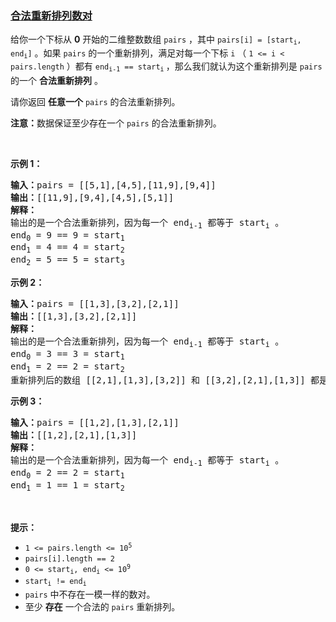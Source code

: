 ### [合法重新排列数对](https://leetcode-cn.com/problems/valid-arrangement-of-pairs)

<p>给你一个下标从 <strong>0</strong>&nbsp;开始的二维整数数组&nbsp;<code>pairs</code>&nbsp;，其中&nbsp;<code>pairs[i] = [start<sub>i</sub>, end<sub>i</sub>]</code>&nbsp;。如果 <code>pairs</code>&nbsp;的一个重新排列，满足对每一个下标 <code>i</code> （&nbsp;<code>1 &lt;= i &lt; pairs.length</code>&nbsp;）都有&nbsp;<code>end<sub>i-1</sub> == start<sub>i</sub></code><sub> </sub>，那么我们就认为这个重新排列是&nbsp;<code>pairs</code> 的一个 <strong>合法重新排列</strong> 。</p>

<p>请你返回 <strong>任意一个</strong>&nbsp;<code>pairs</code> 的合法重新排列。</p>

<p><b>注意：</b>数据保证至少存在一个 <code>pairs</code>&nbsp;的合法重新排列。</p>

<p>&nbsp;</p>

<p><strong>示例 1：</strong></p>

<pre>
<b>输入：</b>pairs = [[5,1],[4,5],[11,9],[9,4]]
<b>输出：</b>[[11,9],[9,4],[4,5],[5,1]]
<strong>解释：
</strong>输出的是一个合法重新排列，因为每一个 end<sub>i-1</sub> 都等于 start<sub>i</sub>&nbsp;。
end<sub>0</sub> = 9 == 9 = start<sub>1</sub> 
end<sub>1</sub> = 4 == 4 = start<sub>2</sub>
end<sub>2</sub> = 5 == 5 = start<sub>3</sub>
</pre>

<p><strong>示例 2：</strong></p>

<pre>
<b>输入：</b>pairs = [[1,3],[3,2],[2,1]]
<b>输出：</b>[[1,3],[3,2],[2,1]]
<strong>解释：</strong>
输出的是一个合法重新排列，因为每一个 end<sub>i-1</sub> 都等于 start<sub>i</sub>&nbsp;。
end<sub>0</sub> = 3 == 3 = start<sub>1</sub>
end<sub>1</sub> = 2 == 2 = start<sub>2</sub>
重新排列后的数组 [[2,1],[1,3],[3,2]] 和 [[3,2],[2,1],[1,3]] 都是合法的。
</pre>

<p><strong>示例 3：</strong></p>

<pre>
<b>输入：</b>pairs = [[1,2],[1,3],[2,1]]
<b>输出：</b>[[1,2],[2,1],[1,3]]
<strong>解释：</strong>
输出的是一个合法重新排列，因为每一个 end<sub>i-1</sub> 都等于 start<sub>i</sub>&nbsp;。
end<sub>0</sub> = 2 == 2 = start<sub>1</sub>
end<sub>1</sub> = 1 == 1 = start<sub>2</sub>
</pre>

<p>&nbsp;</p>

<p><strong>提示：</strong></p>

<ul>
	<li><code>1 &lt;= pairs.length &lt;= 10<sup>5</sup></code></li>
	<li><code>pairs[i].length == 2</code></li>
	<li><code>0 &lt;= start<sub>i</sub>, end<sub>i</sub> &lt;= 10<sup>9</sup></code></li>
	<li><code>start<sub>i</sub> != end<sub>i</sub></code></li>
	<li><code>pairs</code>&nbsp;中不存在一模一样的数对。</li>
	<li>至少 <strong>存在</strong> 一个合法的&nbsp;<code>pairs</code>&nbsp;重新排列。</li>
</ul>
